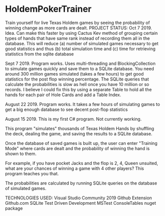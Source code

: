 # HoldemPokerTrainer
Train yourself for live Texas Holdem games by seeing the probability of winning change as more cards are dealt.
PROJECT STATUS:
Oct 7 2019.		Idea. Can make this faster by using Cactus Kev method of grouping certain types of hands that have same rank instead of recording
				them all in the database. This will reduce (a) number of simulated games necessary to get good statistics and thus (b) 
				total simulation time and (c) time for retrieving statistics from the sqlite database

Sept 7 2019.	Program works. Uses multi-threading and BlockingCollection to simulate games quickly and save them to a SQLite database.
				You need around 300 million games simulated (takes a few hours) to get good statistics for the post flop winning percentage.
				The SQLite queries that calculate the probabilities is slow as hell once you have 10 million or so records. I believe I could 
				fix this by using a separate Table to hold all the hands for each pair of Hole Cards and add a Table Index.

August 22 2019. Program works. It takes a few hours of simulating games to get a big enough database to see decent post-flop statistics

August 15 2019. This is my first C# program. Not currently working.


This program "simulates" thousands of Texas Holdem Hands by shuffling the deck, 
dealing the game, and saving the results to a SQLite database. 

Once the database of saved games is built up, the user can enter "Training Mode" where cards are dealt and the
probability of winning the hand is shown to them.

For example, if you have pocket Jacks and the flop is 2, 4, Queen unsuited, what are your chances
of winning a game with 4 other players? This program teaches you that.

The probabilities are calculated by running SQLite queries on the database of simulated games.


TECHNOLOGIES USED:
Visual Studio Community 2019
Github Extension
Github.com
SQLite
Test Driven Development
MSTest
ConsoleTables nuget package


